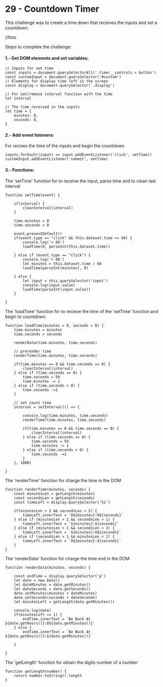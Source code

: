 # 29 - Countdown Timer

This challenge was to create a time down that receives the inputs and set a countdown.

//foto

Steps to complete the challenge:

#### 1.- Get DOM elements and set variables:
    
    // Inputs for set time
    const inputs = document.querySelectorAll('.timer__controls > button')
    const customInput = document.querySelector('#custom')
    // Elements for display time left in the screen
    const display = document.querySelector('.display')
    
    // For set/remove interval function with the time
    let interval
    
    // The time received in the inputs
    let time = {
        minutes: 0,
        seconds: 0,
    }

#### 2.- Add event listeners:

For recives the time of the inputs and begin the countdown

    inputs.forEach((input) => input.addEventListener('click', setTime))
    customInput.addEventListener('submit', setTime)

#### 3.- Functions:

The 'setTime' function for to receive the input, parse time and to clean last interval

    function setTime(event) {
    
        if(interval) {
            clearInterval(interval)
        }
        
        time.minutes = 0
        time.seconds = 0
    
        event.preventDefault()
        if(event.type == "click" && this.dataset.time <= 60) {
            console.log('< 60')
            loadTime(0, parseInt(this.dataset.time))
            
        } else if (event.type == "click") {
            console.log('> 60')
            let minutes = this.dataset.time / 60
            loadTime(parseInt(minutes), 0)
    
        } else {
            let input = this.querySelector('input')
            console.log(input.value)
            loadTime(parseInt(input.value))
        }
    
    }
    

The 'loadTime' function for to recieve the time of the 'setTime' function and begin to countdown.
    
    function loadTime(minutes = 0, seconds = 0) {
        time.minutes = minutes
        time.seconds = seconds
    
        renderData(time.minutes, time.seconds)
    
        // prerender time
        renderTime(time.minutes, time.seconds)
        
        if(time.minutes == 0 && time.seconds == 0) {
            clearInterval(interval)
        } else if (time.seconds == 0) {
            time.seconds = 59
            time.minutes -= 1
        } else if (time.seconds > 0) {
            time.seconds -=1
        }
    
        // set count time
        interval = setInterval(() => {
    
            console.log(time.minutes, time.seconds)
            renderTime(time.minutes, time.seconds)
            
            if(time.minutes == 0 && time.seconds == 0) {
                clearInterval(interval)
            } else if (time.seconds == 0) {
                time.seconds = 59
                time.minutes -= 1
            } else if (time.seconds > 0) {
                time.seconds -=1
            }
        }, 1000)
    
    }

The 'renderTime' function for charge the time in the DOM
    
    function renderTime(minutes, seconds) {
        const minutesLen = getLength(minutes)
        const secondsLen = getLength(seconds)
        const timeLeft = display.querySelector('h1')
    
        if(minutesLen < 2 && secondsLen < 2) {
            timeLeft.innerText = `0${minutes}:0${seconds}`
        } else if (minutesLen > 1 && secondsLen > 1) {
            timeLeft.innerText = `${minutes}:${seconds}`
        } else if (minutesLen > 1 && secondsLen < 2) {
            timeLeft.innerText = `${minutes}:0${seconds}`
        } else if (secondsLen > 1 && minutesLen < 2) {
            timeLeft.innerText = `0${minutes}:${seconds}`
        }
    }
    
The 'renderData' function for charge the time end in the DOM
    
    function renderData(minutes, seconds) {
    
        const endTime = display.querySelector('p')
        let date = new Date()
        let dateMinutes = date.getMinutes()
        let dateSeconds = date.getSeconds()
        date.setMinutes(minutes + dateMinutes)
        date.setSeconds(seconds + dateSeconds)
        let minutesLeft = getLength(date.getMinutes())
        
        console.log(date)
        if(minutesLeft <= 1) {
            endTime.innerText = `Be Back At ${date.getHours()}:0${date.getMinutes()}`
        } else {
            endTime.innerText = `Be Back At ${date.getHours()}:${date.getMinutes()}`
    
        }
    
    }
    

The 'getLength' function for obtain the digits number of a number
    
    function getLength(number) {
        return number.toString().length
    }
    

